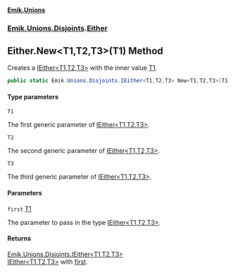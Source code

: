 #### [Emik.Unions](index.md 'index')
### [Emik.Unions.Disjoints](Emik.Unions.Disjoints.md 'Emik.Unions.Disjoints').[Either](Either.md 'Emik.Unions.Disjoints.Either')

## Either.New<T1,T2,T3>(T1) Method

Creates a [IEither&lt;T1,T2,T3&gt;](IEither{T1,T2,T3}.md 'Emik.Unions.Disjoints.IEither<T1,T2,T3>') with the inner value [T1](Either.New{T1,T2,T3}(T1).md#Emik.Unions.Disjoints.Either.New_T1,T2,T3_(T1).T1 'Emik.Unions.Disjoints.Either.New<T1,T2,T3>(T1).T1').

```csharp
public static Emik.Unions.Disjoints.IEither<T1,T2,T3> New<T1,T2,T3>(T1 first);
```
#### Type parameters

<a name='Emik.Unions.Disjoints.Either.New_T1,T2,T3_(T1).T1'></a>

`T1`

The first generic parameter of [IEither&lt;T1,T2,T3&gt;](IEither{T1,T2,T3}.md 'Emik.Unions.Disjoints.IEither<T1,T2,T3>').

<a name='Emik.Unions.Disjoints.Either.New_T1,T2,T3_(T1).T2'></a>

`T2`

The second generic parameter of [IEither&lt;T1,T2,T3&gt;](IEither{T1,T2,T3}.md 'Emik.Unions.Disjoints.IEither<T1,T2,T3>').

<a name='Emik.Unions.Disjoints.Either.New_T1,T2,T3_(T1).T3'></a>

`T3`

The third generic parameter of [IEither&lt;T1,T2,T3&gt;](IEither{T1,T2,T3}.md 'Emik.Unions.Disjoints.IEither<T1,T2,T3>').
#### Parameters

<a name='Emik.Unions.Disjoints.Either.New_T1,T2,T3_(T1).first'></a>

`first` [T1](Either.New{T1,T2,T3}(T1).md#Emik.Unions.Disjoints.Either.New_T1,T2,T3_(T1).T1 'Emik.Unions.Disjoints.Either.New<T1,T2,T3>(T1).T1')

The parameter to pass in the type [IEither&lt;T1,T2,T3&gt;](IEither{T1,T2,T3}.md 'Emik.Unions.Disjoints.IEither<T1,T2,T3>').

#### Returns
[Emik.Unions.Disjoints.IEither&lt;](IEither{T1,T2,T3}.md 'Emik.Unions.Disjoints.IEither<T1,T2,T3>')[T1](Either.New{T1,T2,T3}(T1).md#Emik.Unions.Disjoints.Either.New_T1,T2,T3_(T1).T1 'Emik.Unions.Disjoints.Either.New<T1,T2,T3>(T1).T1')[,](IEither{T1,T2,T3}.md 'Emik.Unions.Disjoints.IEither<T1,T2,T3>')[T2](Either.New{T1,T2,T3}(T1).md#Emik.Unions.Disjoints.Either.New_T1,T2,T3_(T1).T2 'Emik.Unions.Disjoints.Either.New<T1,T2,T3>(T1).T2')[,](IEither{T1,T2,T3}.md 'Emik.Unions.Disjoints.IEither<T1,T2,T3>')[T3](Either.New{T1,T2,T3}(T1).md#Emik.Unions.Disjoints.Either.New_T1,T2,T3_(T1).T3 'Emik.Unions.Disjoints.Either.New<T1,T2,T3>(T1).T3')[&gt;](IEither{T1,T2,T3}.md 'Emik.Unions.Disjoints.IEither<T1,T2,T3>')  
[IEither&lt;T1,T2,T3&gt;](IEither{T1,T2,T3}.md 'Emik.Unions.Disjoints.IEither<T1,T2,T3>') with [first](Either.New{T1,T2,T3}(T1).md#Emik.Unions.Disjoints.Either.New_T1,T2,T3_(T1).first 'Emik.Unions.Disjoints.Either.New<T1,T2,T3>(T1).first').